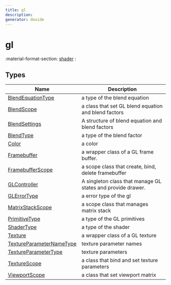 ```yaml
---
title: gl
description: 
generator: doxide
---
```



# gl

:material-format-section: [shader](shader/index.md)
:

## Types

| Name | Description |
| ---- | ----------- |
| [BlendEquationType](BlendEquationType/index.md) | a type of the blend equation  |
| [BlendScope](BlendScope/index.md) | a class that set GL blend equation and blend factors  |
| [BlendSettings](BlendSettings/index.md) | A structure of blend equation and blend factors  |
| [BlendType](BlendType/index.md) | a type of the blend factor  |
| [Color](Color/index.md) | a color  |
| [Framebuffer](Framebuffer/index.md) | a wrapper class of a GL frame buffer. |
| [FramebufferScope](FramebufferScope/index.md) | a scope class that create, bind, delete framebuffer  |
| [GLController](GLController/index.md) | A singleton class that manage GL states and provide drawer. |
| [GLErrorType](GLErrorType/index.md) | a error type of the gl  |
| [MatrixStackScope](MatrixStackScope/index.md) | a scope class that manages matrix stack  |
| [PrimitiveType](PrimitiveType/index.md) | a type of the GL primitives  |
| [ShaderType](ShaderType/index.md) | a type of the shader  |
| [Texture](Texture/index.md) | a wrapper class of a GL texture  |
| [TextureParameterNameType](TextureParameterNameType/index.md) | texture parameter names  |
| [TextureParameterType](TextureParameterType/index.md) | texture parameters  |
| [TextureScope](TextureScope/index.md) | a class that bind and set texture parameters  |
| [ViewportScope](ViewportScope/index.md) | a class that set viewport matrix  |
